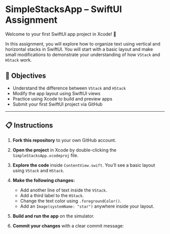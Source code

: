 # SimpleStacksApp – SwiftUI Assignment

Welcome to your first SwiftUI app project in Xcode! 🎉

In this assignment, you will explore how to organize text using vertical and horizontal stacks in SwiftUI. You will start with a basic layout and make small modifications to demonstrate your understanding of how `VStack` and `HStack` work.

## 🔧 Objectives

- Understand the difference between `VStack` and `HStack`
- Modify the app layout using SwiftUI views
- Practice using Xcode to build and preview apps
- Submit your first SwiftUI project via GitHub

---

## 📋 Instructions

1. **Fork this repository** to your own GitHub account.

2. **Open the project** in Xcode by double-clicking the `SimpleStacksApp.xcodeproj` file.

3. **Explore the code** inside `ContentView.swift`. You’ll see a basic layout using `VStack` and `HStack`.

4. **Make the following changes:**
   - Add another line of text inside the `VStack`.
   - Add a third label to the `HStack`.
   - Change the text color using `.foregroundColor()`.
   - Add an `Image(systemName: "star")` anywhere inside your layout.

5. **Build and run the app** on the simulator.

6. **Commit your changes** with a clear commit message:
